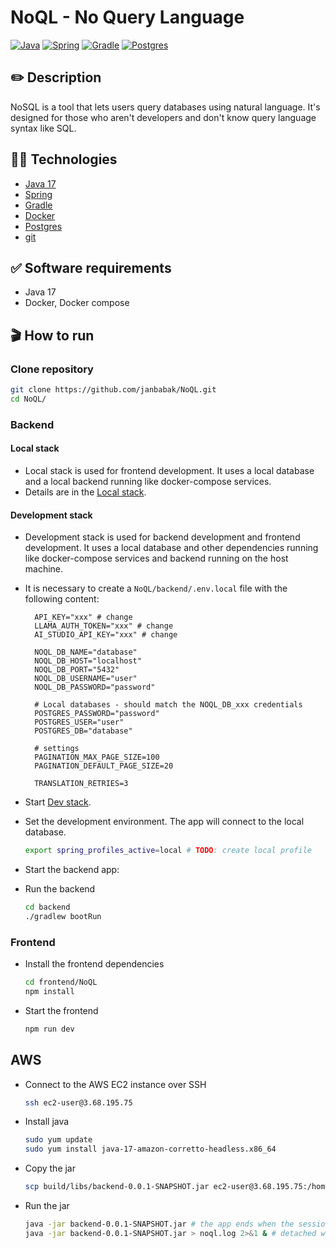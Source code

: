 # NoQL - No Query Language

[![Java](https://img.shields.io/badge/java-%23ED8B00.svg?style=flat&logo=java&logoColor=white&color=f1931c)](https://www.java.com/en/)
[![Spring](https://img.shields.io/badge/spring-%236DB33F.svg?style=flat&logo=spring&logoColor=white)](https://spring.io)
[![Gradle](https://img.shields.io/badge/Gradle-02303A.svg?style=flat&logo=Gradle&logoColor=white)](https://gradle.org)
[![Postgres](https://img.shields.io/badge/PostgreSQL-4169E1.svg?style=flat&logo=PostgreSQL&logoColor=white)](https://www.postgresql.org)

## ✏️ Description

NoSQL is a tool that lets users query databases using natural language. It's designed for those who aren't developers
and don't know query language syntax like SQL.

## 🧑‍🔬 Technologies

- [Java 17](https://www.java.com/en/)
- [Spring](https://spring.io)
- [Gradle](https://gradle.org)
- [Docker](https://www.docker.com)
- [Postgres](https://www.postgresql.org)
- [git](https://git-scm.com)

## ✅ Software requirements

- Java 17
- Docker, Docker compose

## 🎬 How to run

### Clone repository

```bash
git clone https://github.com/janbabak/NoQL.git
cd NoQL/
```

### Backend

#### Local stack

- Local stack is used for frontend development. It uses a local database and a local backend running like docker-compose
  services.
- Details are in the [Local stack](infra/local-stack/README.md).

#### Development stack

- Development stack is used for backend development and frontend development. It uses a local database and other
  dependencies running like docker-compose services and backend running on the host machine.
- It is necessary to create a `NoQL/backend/.env.local` file with the following content:

  ```dotenv
    API_KEY="xxx" # change
    LLAMA_AUTH_TOKEN="xxx" # change
    AI_STUDIO_API_KEY="xxx" # change

    NOQL_DB_NAME="database"
    NOQL_DB_HOST="localhost"
    NOQL_DB_PORT="5432"
    NOQL_DB_USERNAME="user"
    NOQL_DB_PASSWORD="password"

    # Local databases - should match the NOQL_DB_xxx credentials
    POSTGRES_PASSWORD="password"
    POSTGRES_USER="user"
    POSTGRES_DB="database"

    # settings
    PAGINATION_MAX_PAGE_SIZE=100
    PAGINATION_DEFAULT_PAGE_SIZE=20

    TRANSLATION_RETRIES=3
    ```
- Start [Dev stack](infra/dev-stack/README.md).
- Set the development environment. The app will connect to the local database.
    ```bash
    export spring_profiles_active=local # TODO: create local profile
    ```
- Start the backend app:
- Run the backend
  ```bash
  cd backend
  ./gradlew bootRun
  ```
  
### Frontend
- Install the frontend dependencies
  ```bash
  cd frontend/NoQL 
  npm install
  ```
- Start the frontend
  ```bash
  npm run dev
  ```

## AWS

- Connect to the AWS EC2 instance over SSH
  ```bash
  ssh ec2-user@3.68.195.75
  ```
- Install java
  ```bash
  sudo yum update
  sudo yum install java-17-amazon-corretto-headless.x86_64
  ```
- Copy the jar
  ```bash
  scp build/libs/backend-0.0.1-SNAPSHOT.jar ec2-user@3.68.195.75:/home/ec2-user
  ```
- Run the jar
  ```bash
  java -jar backend-0.0.1-SNAPSHOT.jar # the app ends when the session ends
  java -jar backend-0.0.1-SNAPSHOT.jar > noql.log 2>&1 & # detached with logging
  ```
  